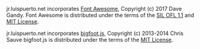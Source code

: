 jr.luispuerto.net incorporates [Font Awesome](http://fontawesome.io/),
Copyright (c) 2017 Dave Gandy.
Font Awesome is distributed under the terms of the [SIL OFL 1.1](http://scripts.sil.org/OFL) 
and [MIT License](http://opensource.org/licenses/MIT).

jr.luispuerto.net incorporates [bigfoot.js][],
Copyright (c) 2013-2014 Chris Sauve
bigfoot.js is distributed under the terms of the [MIT License][].


[MIT License]: http://opensource.org/licenses/MIT
[bigfoot.js]: http://www.bigfootjs.com
[No License]: https://choosealicense.com/no-permission/

